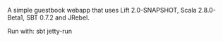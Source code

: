 A simple guestbook webapp that uses Lift 2.0-SNAPSHOT, Scala 2.8.0-Beta1, SBT 0.7.2 and JRebel.

Run with:
    sbt jetty-run